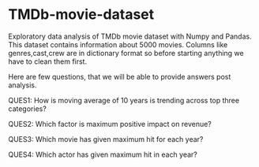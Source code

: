 # TMDb-movie-dataset
Exploratory data analysis of TMDb movie dataset with Numpy and Pandas. 
This dataset contains information about 5000 movies. Columns like genres,cast,crew are in dictionary format so before starting anything we have to clean them first.

Here are few questions, that we will be able to provide answers post analysis.

QUES1: How is moving average of 10 years is trending across top three categories?

QUES2: Which factor is maximum positive impact on revenue?

QUES3: Which movie has given maximum hit for each year?

QUES4: Which actor has given maximum hit in each year?
